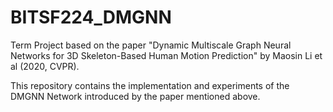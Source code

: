 # BITSF224_DMGNN
Term Project based on the paper "Dynamic Multiscale Graph Neural Networks for 3D Skeleton-Based Human Motion Prediction" by Maosin Li et al (2020, CVPR).

This repository contains the implementation and experiments of the DMGNN Network introduced by the paper mentioned above.
